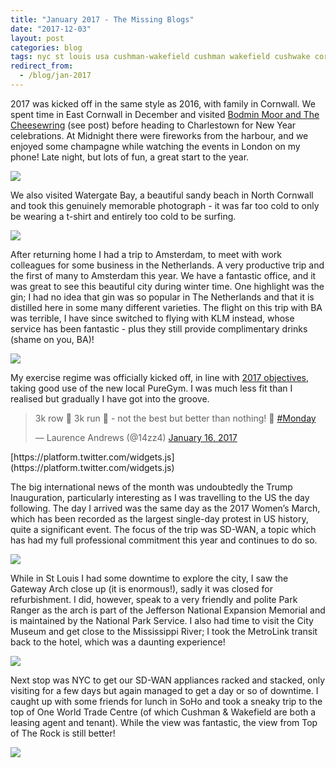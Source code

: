 ```yaml
---
title: "January 2017 - The Missing Blogs"
date: "2017-12-03"
layout: post
categories: blog
tags: nyc st louis usa cushman-wakefield cushman wakefield cushwake cornwall 2017 january nye charlestown bodmin amsterdam the netherlands holland twitter networking sdwan gin trump news watergate-bay travel trip work fun
redirect_from:
  - /blog/jan-2017
---
```


2017 was kicked off in the same style as 2016, with family in Cornwall. We spent time in East Cornwall in December and visited [Bodmin Moor and The Cheesewring](/blog/bodmin) (see post) before heading to Charlestown for New Year celebrations. At Midnight there were fireworks from the harbour, and we enjoyed some champagne while watching the events in London on my phone! Late night, but lots of fun, a great start to the year.

![][photo-1]

We also visited Watergate Bay, a beautiful sandy beach in North Cornwall and took this genuinely memorable photograph - it was far too cold to only be wearing a t-shirt and entirely too cold to be surfing.

![][photo-2]

After returning home I had a trip to Amsterdam, to meet with work colleagues for some business in the Netherlands. A very productive trip and the first of many to Amsterdam this year. We have a fantastic office, and it was great to see this beautiful city during winter time. One highlight was the gin; I had no idea that gin was so popular in The Netherlands and that it is distilled here in some many different varieties. The flight on this trip with BA was terrible, I have since switched to flying with KLM instead, whose service has been fantastic - plus they still provide complimentary drinks (shame on you, BA)!

![][photo-3]

My exercise regime was officially kicked off, in line with [2017 objectives](/blog/2017), taking good use of the new local PureGym. I was much less fit than I realised but gradually I have got into the groove.

<blockquote class="twitter-tweet"><p lang="en" dir="ltr">3k row 🚣 3k run 🏃 - not the best but better than nothing! 🙂 <a href="https://twitter.com/hashtag/Monday?src=hash&amp;ref_src=twsrc%5Etfw">#Monday</a></p>— Laurence Andrews (@14zz4) <a href="https://twitter.com/14zz4/status/821085797537419264?ref_src=twsrc%5Etfw">January 16, 2017</a></blockquote>[https://platform.twitter.com/widgets.js](https://platform.twitter.com/widgets.js)

The big international news of the month was undoubtedly the Trump Inauguration, particularly interesting as I was travelling to the US the day following. The day I arrived was the same day as the 2017 Women’s March, which has been recorded as the largest single-day protest in US history, quite a significant event. The focus of the trip was SD-WAN, a topic which has had my full professional commitment this year and continues to do so.

![][photo-4]

While in St Louis I had some downtime to explore the city, I saw the Gateway Arch close up (it is enormous!), sadly it was closed for refurbishment. I did, however, speak to a very friendly and polite Park Ranger as the arch is part of the Jefferson National Expansion Memorial and is maintained by the National Park Service. I also had time to visit the City Museum and get close to the Mississippi River; I took the MetroLink transit back to the hotel, which was a daunting experience!

![][photo-5]

Next stop was NYC to get our SD-WAN appliances racked and stacked, only visiting for a few days but again managed to get a day or so of downtime. I caught up with some friends for lunch in SoHo and took a sneaky trip to the top of One World Trade Centre (of which Cushman & Wakefield are both a leasing agent and tenant). While the view was fantastic, the view from Top of The Rock is still better!

![][photo-6]

[photo-1]: /assets/img/import/ad083-charlestown-2017.jpg
[photo-2]: /assets/img/import/3cada-watergate-bay.jpg
[photo-3]: /assets/img/import/01e38-netherlands-gin.jpg
[photo-4]: /assets/img/import/9ed36-trump.jpg
[photo-5]: /assets/img/import/3adb9-st-louis-2017.jpg
[photo-6]: /assets/img/import/0ac3b-nyc-bridges.jpg
